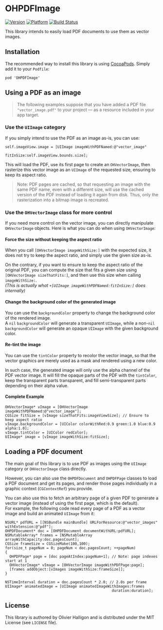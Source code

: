 # OHPDFImage


[![Version](http://cocoapod-badges.herokuapp.com/v/OHPDFImage/badge.png)](http://cocoadocs.org/docsets/OHPDFImage)
[![Platform](http://cocoapod-badges.herokuapp.com/p/OHPDFImage/badge.png)](http://cocoadocs.org/docsets/OHPDFImage)
[![Build Status](https://travis-ci.org/AliSoftware/OHPDFImage.png?branch=master)](https://travis-ci.org/AliSoftware/OHPDFImage)


This library intends to easily load PDF documents to use them as vector images.

## Installation

The recommended way to install this library is using [CocoaPods](http://guides.cocoapods.org). Simply add it to your `Podfile`:

```
pod 'OHPDFImage'
```

## Using a PDF as an image

> The following examples suppose that you have added a PDF file `"vector_image.pdf"` to your project — as a resource included in your app target.

### Use the `UIImage` category

If you simply intend to use the PDF as an image as-is, you can use:

```objc
self.imageView.image = [UIImage imageWithPDFNamed:@"vector_image"
                                        fitInSize:self.imageView.bounds.size];
```

This will load the PDF, use its first page to create an `OHVectorImage`, then rasterize this vector image as an `UIImage` of the requested size, ensuring to keep its aspect ratio.

> Note: PDF pages are cached, so that requesting an image with the same PDF name, even with a different size, will use the cached version of the PDF instead of loading it again from disk. Thus, only the rasterization into a bitmap image is recreated.

### Use the `OHVectorImage` class for more control

If you need more control on the vector image, you can directly manipulate `OHVectorImage` objects.
Here is what you can do when using `OHVectorImage`:

#### Force the size without keeping the aspect ratio

When you call `[OHVectorImage imageWithSize:]` with the expected size, it does not try to keep the aspect ratio, and simply use the given size as-is.

On the contrary, if you want to ensure to keep the aspect ratio of the original PDF, you can compute the size that fits a given size using `[OHVectorImage sizeThatFits:]`, and then use this size when calling `imageWithSize:`.  
_(This is actually what `+[UIImage imageWithPDFNamed:fitInSize:]` does internally)_

#### Change the background color of the generated image

You can use the `backgroundColor` property to change the background color of the rendered image.  
A `nil` `backgroundColor` will generate a transparent `UIImage`, while a non-`nil` `backgroundColor` will generate an opaque `UIImage` with the given background color.

#### Re-tint the image

You can use the `tintColor` property to recolor the vector image, so that the vector graphics are merely used as a mask and rendered using a new color.

In such case, the generated image will only use the alpha channel of the PDF vector image. It will fill the opaque parts of the PDF with the `tintColor`, keep the transparent parts transparent, and fill semi-transparent parts depending on their alpha value.

#### Complete Example

```objc
OHVectorImage* vImage = [OHVectorImage imageWithPDFNamed:@"vector_image"];
CGSize fitSize = [vImage sizeThatFits:imageViewSize]; // Ensure to keep aspect ratio
vImage.backgroundColor = [UIColor colorWithRed:0.9 green:1.0 blue:0.9 alpha:1.0];
vImage.tintColor = [UIColor redColor];
UIImage* image = [vImage imageWithSize:fitSize];
```


## Loading a PDF document

The main goal of this library is to use PDF as images using the `UIImage` category or `OHVectorImage` class directly.

However, you can also use the `OHPDFDocument` and `OHPDFPage` classes to load a PDF document and get its pages, and render those pages individually in a graphic context (`CGContextRef`) you provide.

You can also use this to fetch an arbitrary page of a given PDF to generate a vector image (instead of using the first page, which is the default).  
For example, the following code read every page of a PDF as a vector image and build an animated `UIImage` from it:

```objc
NSURL* pdfURL = [[NSBundle mainBundle] URLForResource:@"vector_images" withExtension:@"pdf"];
OHPDFDocument* doc = [OHPDFDocument documentWithURL:pdfURL];
NSMutableArray* frames = [NSMutableArray arrayWithCapacity:doc.pagesCount];
CGSize frameSize = CGSizeMake(100,100);
for(size_t pageNum = 0; pageNum < doc.pagesCount; ++pageNum)
{
  OHPDFPage* page = [doc pageAtIndex:pageNum+1]; // Note: page indexes start at 1
  OHVectorImage* vImage = [OHVectorImage imageWithPDFPage:page];
  [frames addObject:[vImages imageWithSize:frameSize]];
}

NSTimeInterval duration = doc.pagesCount * 2.0; // 2.0s per frame 
UIImage* animatedImage = [UIImage animatedImageWithImages:frames
                                                 duration:duration];
```

## License

This library is authored by Olivier Halligon and is distributed under the MIT License (see `LICENSE` file).
